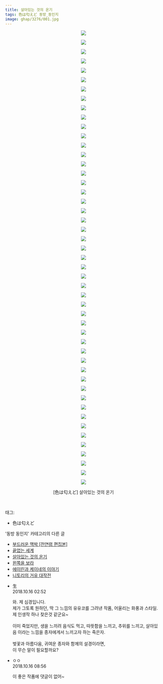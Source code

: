 ```yaml
---
title: 살아있는 것의 온기
tags: 色は匂えど 동방_동인지
image: ghap/3276/001.jpg
---
```

<div class="article">
<p style="text-align: center; clear: none; float: none;"><img src="{{ site.nasurl }}/ghap/3276/001.jpg"/></p>
<p style="text-align: center; clear: none; float: none;"><img src="{{ site.nasurl }}/ghap/3276/002.jpg"/></p>
<p style="text-align: center; clear: none; float: none;"><img src="{{ site.nasurl }}/ghap/3276/003.jpg"/></p>
<p style="text-align: center; clear: none; float: none;"><img src="{{ site.nasurl }}/ghap/3276/004.jpg"/></p>
<p style="text-align: center; clear: none; float: none;"><img src="{{ site.nasurl }}/ghap/3276/005.jpg"/></p>
<p style="text-align: center; clear: none; float: none;"><img src="{{ site.nasurl }}/ghap/3276/006.jpg"/></p>
<p style="text-align: center; clear: none; float: none;"><img src="{{ site.nasurl }}/ghap/3276/007.jpg"/></p>
<p style="text-align: center; clear: none; float: none;"><img src="{{ site.nasurl }}/ghap/3276/008.jpg"/></p>
<p style="text-align: center; clear: none; float: none;"><img src="{{ site.nasurl }}/ghap/3276/009.jpg"/></p>
<p style="text-align: center; clear: none; float: none;"><img src="{{ site.nasurl }}/ghap/3276/010.jpg"/></p>
<p style="text-align: center; clear: none; float: none;"><img src="{{ site.nasurl }}/ghap/3276/011.jpg"/></p>
<p style="text-align: center; clear: none; float: none;"><img src="{{ site.nasurl }}/ghap/3276/012.jpg"/></p>
<p style="text-align: center; clear: none; float: none;"><img src="{{ site.nasurl }}/ghap/3276/013.jpg"/></p>
<p style="text-align: center; clear: none; float: none;"><img src="{{ site.nasurl }}/ghap/3276/014.jpg"/></p>
<p style="text-align: center; clear: none; float: none;"><img src="{{ site.nasurl }}/ghap/3276/015.jpg"/></p>
<p style="text-align: center; clear: none; float: none;"><img src="{{ site.nasurl }}/ghap/3276/016.jpg"/></p>
<p style="text-align: center; clear: none; float: none;"><img src="{{ site.nasurl }}/ghap/3276/017.jpg"/></p>
<p style="text-align: center; clear: none; float: none;"><img src="{{ site.nasurl }}/ghap/3276/018.jpg"/></p>
<p style="text-align: center; clear: none; float: none;"><img src="{{ site.nasurl }}/ghap/3276/019.jpg"/></p>
<p style="text-align: center; clear: none; float: none;"><img src="{{ site.nasurl }}/ghap/3276/020.jpg"/></p>
<p style="text-align: center; clear: none; float: none;"><img src="{{ site.nasurl }}/ghap/3276/021.jpg"/></p>
<p style="text-align: center; clear: none; float: none;"><img src="{{ site.nasurl }}/ghap/3276/022.jpg"/></p>
<p style="text-align: center; clear: none; float: none;"><img src="{{ site.nasurl }}/ghap/3276/023.jpg"/></p>
<p style="text-align: center; clear: none; float: none;"><img src="{{ site.nasurl }}/ghap/3276/024.jpg"/></p>
<p style="text-align: center; clear: none; float: none;"><img src="{{ site.nasurl }}/ghap/3276/025.jpg"/></p>
<p style="text-align: center; clear: none; float: none;"><img src="{{ site.nasurl }}/ghap/3276/026.jpg"/></p>
<p style="text-align: center; clear: none; float: none;"><img src="{{ site.nasurl }}/ghap/3276/027.jpg"/></p>
<p style="text-align: center; clear: none; float: none;"><img src="{{ site.nasurl }}/ghap/3276/028.jpg"/></p>
<p style="text-align: center; clear: none; float: none;"><img src="{{ site.nasurl }}/ghap/3276/029.jpg"/></p>
<p style="text-align: center; clear: none; float: none;"><img src="{{ site.nasurl }}/ghap/3276/030.jpg"/></p>
<p style="text-align: center; clear: none; float: none;"><img src="{{ site.nasurl }}/ghap/3276/031.jpg"/></p>
<p style="text-align: center; clear: none; float: none;"><img src="{{ site.nasurl }}/ghap/3276/032.jpg"/></p>
<p style="text-align: center; clear: none; float: none;"><img src="{{ site.nasurl }}/ghap/3276/033.jpg"/></p>
<p style="text-align: center; clear: none; float: none;"><img src="{{ site.nasurl }}/ghap/3276/034.jpg"/></p>
<p style="text-align: center; clear: none; float: none;"><img src="{{ site.nasurl }}/ghap/3276/035.jpg"/></p>
<p style="text-align: center; clear: none; float: none;"><img src="{{ site.nasurl }}/ghap/3276/036.jpg"/></p>
<p style="text-align: center; clear: none; float: none;"><img src="{{ site.nasurl }}/ghap/3276/037.jpg"/></p>
<p style="text-align: center; clear: none; float: none;"><img src="{{ site.nasurl }}/ghap/3276/038.jpg"/></p>
<p style="text-align: center; clear: none; float: none;"><img src="{{ site.nasurl }}/ghap/3276/039.jpg"/></p>
<p style="text-align: center; clear: none; float: none;"><img src="{{ site.nasurl }}/ghap/3276/040.jpg"/></p>
<p style="text-align: center; clear: none; float: none;"><img src="{{ site.nasurl }}/ghap/3276/041.jpg"/></p>
<p style="text-align: center; clear: none; float: none;"><img src="{{ site.nasurl }}/ghap/3276/042.jpg"/></p>
<p style="text-align: center; clear: none; float: none;"><img src="{{ site.nasurl }}/ghap/3276/043.jpg"/></p>
<p style="text-align: center; clear: none; float: none;"><img src="{{ site.nasurl }}/ghap/3276/044.jpg"/></p>
<p style="text-align: center; clear: none; float: none;"><img src="{{ site.nasurl }}/ghap/3276/045.jpg"/></p>
<p style="text-align: center; clear: none; float: none;"><img src="{{ site.nasurl }}/ghap/3276/046.jpg"/></p>
<p style="text-align: center; clear: none; float: none;"><img src="{{ site.nasurl }}/ghap/3276/047.jpg"/></p>
<p style="text-align: center; clear: none; float: none;"><img src="{{ site.nasurl }}/ghap/3276/048.jpg"/></p>
<p style="text-align: center; clear: none; float: none;"><img src="{{ site.nasurl }}/ghap/3276/049.jpg"/></p>
<p style="text-align: center; clear: none; float: none;">[色は匂えど] 살아있는 것의 온기</p>
<p><br/></p>
</div><div class="tagTrail">
<p>태그: </p>
<ul>
<li>色は匂えど</li>
</ul>
</div><div class="another">
<p>'동방 동인지' 카테고리의 다른 글</p>
<ul>
<li><a href="/2017-05-23-ghap_3278">부드러운 맥박 [전연령 편집본]</a></li>
<li><a href="/2017-05-23-ghap_3277">끝없는 세계</a></li>
<li><a href="/2017-05-23-ghap_3276">살아있는 것의 온기</a></li>
<li><a href="/2017-05-23-ghap_3274">왼쪽을 보라</a></li>
<li><a href="/2017-05-20-ghap_3268">에이린과 케이네의 이야기</a></li>
<li><a href="/2017-05-20-ghap_3267">니토리의 거유 대작전</a></li>
</ul>
</div><div class="cb_module cb_fluid">
<div class="cb_wrt cb_profile">
<div class="comment">
<ul>
<li class="cb_thumb_off" id="comment15356120">
<div class="cb_comment_area">
<div class="cb_info_area">
<div class="cb_section">
<span class="cb_nick_name">生</span>
</div>
<div class="cb_section">
<span class="cb_date">2018.10.16 02:52 </span>
</div>
</div>
<div class="cb_dsc_comment">
<p class="cb_dsc">
											와. 제 심경입니다.<br/>
제가 그토록 원하던, 딱 그 느낌의 유유코를 그려낸 작품, 어울리는 화풍과 스타일.<br/>
제 인생작 하나 찾은것 같군요~<br/>
<br/>
이미 죽었지만, 생을 느끼려 음식도 먹고, 따뜻함을 느끼고, 추위를 느끼고, 살아있음 이라는 느낌을 종자에게서 느끼고자 하는 죽은자.<br/>
<br/>
벚꽃과 아름다움, 귀여운 종자와 함께의 설경이라면,<br/>
이 무슨 말이 필요할까요?
										</p>
</div>
</div></li>
<li class="cb_thumb_off" id="comment15356224">
<div class="cb_comment_area">
<div class="cb_info_area">
<div class="cb_section">
<span class="cb_nick_name">ㅇㅇ</span>
</div>
<div class="cb_section">
<span class="cb_date">2018.10.16 08:56 </span>
</div>
</div>
<div class="cb_dsc_comment">
<p class="cb_dsc">
											이 좋은 작품에 댓글이 없어~
										</p>
</div>
</div></li>
</ul>
</div>
</div><!-- commentList close -->
</div>